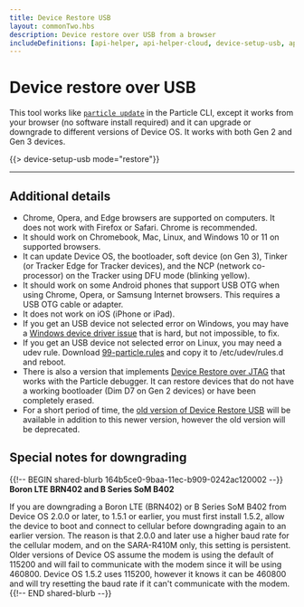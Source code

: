 ```yaml
---
title: Device Restore USB
layout: commonTwo.hbs
description: Device restore over USB from a browser
includeDefinitions: [api-helper, api-helper-cloud, device-setup-usb, api-helper-protobuf, api-helper-usb, api-helper-extras, webdfu, zip]
---
```


# Device restore over USB

This tool works like [`particle update`](/reference/developer-tools/cli/#particle-update) in the Particle CLI, except it works from your browser (no software install required) and it can upgrade or downgrade to different versions of Device OS. It works with both Gen 2 and Gen 3 devices. 

{{> device-setup-usb mode="restore"}}

---

## Additional details

- Chrome, Opera, and Edge browsers are supported on computers. It does not work with Firefox or Safari. Chrome is recommended.
- It should work on Chromebook, Mac, Linux, and Windows 10 or 11 on supported browsers.
- It can update Device OS, the bootloader, soft device (on Gen 3), Tinker (or Tracker Edge for Tracker devices), and the NCP (network co-processor) on the Tracker using DFU mode (blinking yellow). 
- It should work on some Android phones that support USB OTG when using Chrome, Opera, or Samsung Internet browsers. This requires a USB OTG cable or adapter.
- It does not work on iOS (iPhone or iPad).
- If you get an USB device not selected error on Windows, you may have a [Windows device driver issue](https://github.com/rickkas7/particle_notes/tree/master/fixing-windows-10-serial-drivers) that is hard, but not impossible, to fix.
- If you get an USB device not selected error on Linux, you may need a udev rule. Download [99-particle.rules](/assets/files/50-particle.rules) and copy it to /etc/udev/rules.d and reboot.
- There is also a version that implements [Device Restore over JTAG](/tools/device-restore/device-restore-jtag/) that works with the Particle debugger. It can restore devices that do not have a working bootloader (Dim D7 on Gen 2 devices) or have been completely erased.
- For a short period of time, the [old version of Device Restore USB](/tools/device-restore/device-restore-usb-old/) will be available in addition to this newer version, however the old version will be deprecated.

## Special notes for downgrading

{{!-- BEGIN shared-blurb 164b5ce0-9baa-11ec-b909-0242ac120002 --}}
**Boron LTE BRN402 and B Series SoM B402**

If you are downgrading a Boron LTE (BRN402) or B Series SoM B402 from Device OS 2.0.0 or later, to 1.5.1 or earlier, you must first install 1.5.2, allow the device to boot and connect to cellular before downgrading again to an earlier version. The reason is that 2.0.0 and later use a higher baud rate for the cellular modem, and on the SARA-R410M only, this setting is persistent. Older versions of Device OS assume the modem is using the default of 115200 and will fail to communicate with the modem since it will be using 460800. Device OS 1.5.2 uses 115200, however it knows it can be 460800 and will try resetting the baud rate if it can't communicate with the modem.
{{!-- END shared-blurb --}}


